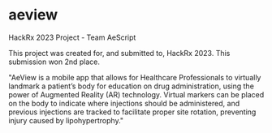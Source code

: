 # aeview
HackRx 2023 Project - Team AeScript

This project was created for, and submitted to, HackRx 2023. This submission won 2nd place. 

"AeView is a mobile app that allows for Healthcare Professionals to virtually landmark a patient’s body for education on drug administration, using the power of Augmented Reality (AR) technology. Virtual markers can be placed on the body to indicate where injections should be administered, and previous injections are tracked to facilitate proper site rotation, preventing injury caused by lipohypertrophy."



